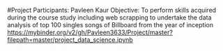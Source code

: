 #Project
Participants: Pavleen Kaur
Objective: To perform skills acquired during the course study including web scrapping to undertake the data analysis of top 100 singles songs of Billboard from the year of inception
https://mybinder.org/v2/gh/Pavleen3633/Project/master?filepath=master/project_data_science.ipynb
